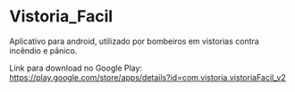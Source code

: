 # Vistoria_Facil
Aplicativo para android, utilizado por bombeiros em vistorias contra incêndio e pânico.

Link para download no Google Play: https://play.google.com/store/apps/details?id=com.vistoria.vistoriaFacil_v2
